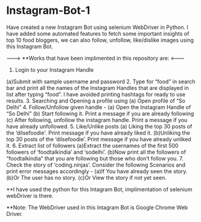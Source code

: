 # Instagram-Bot-1
Have created a new Instagram Bot using selenium WebDriver in Python. I have added some automated features to fetch some important insights of top 10 food bloggers, we can also follow, unfollow, like/dislike images using this Instagram Bot.

---> **Works that have been implimented in this repository are: <---

1. Login to your Instagram Handle
  
  (a)Submit with sample username and password
2. Type for “food” in search bar and print all the names of the Instagram Handles that are displayed in list after typing “food”. I have avoided printing hashtags for ready to use results.
3. Searching and Opening a profile using 
  (a) Open profile of “So Delhi” 
4. Follow/Unfollow given handle - 
  (a) Open the Instagram Handle of “So Delhi”
  (b) Start following it. Print a message if you are already following
  (c) After following, unfollow the instagram handle. Print a message if you have already unfollowed.
5. Like/Unlike posts
  (a) Liking the top 30 posts of the ‘dilsefoodie'. Print message if you have already liked it.
  (b)Unliking the top 30 posts of the ‘dilsefoodie’. Print message if you have already unliked it.
6. Extract list of followers
  (a)Extract the usernames of the first 500 followers of ‘foodtalkindia’ and ‘sodelhi’.
  (b)Now print all the followers of “foodtalkindia” that you are following but those who don’t follow you.
7. Check the story of ‘coding.ninjas’. Consider the following Scenarios and print error messages accordingly -
  (a)If You have already seen the story.
  (b)Or The user has no story.
  (c)Or View the story if not yet seen.

**I have used the python for this Intagram Bot, implimentation of selenium webDriver is there.

**Note: The WebDriver used in this Intagram Bot is Google Chrome Web Driver.

